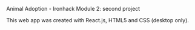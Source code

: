 Animal Adoption - Ironhack Module 2: second project

This web app was created with React.js, HTML5 and CSS (desktop only).
